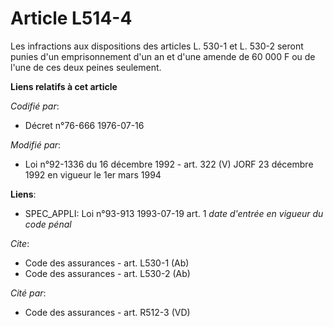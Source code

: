 # Article L514-4

Les infractions aux dispositions des articles L. 530-1 et L. 530-2 seront punies d'un emprisonnement d'un an et d'une amende
de 60 000 F ou de l'une de ces deux peines seulement.

**Liens relatifs à cet article**

_Codifié par_:

  - Décret n°76-666 1976-07-16

_Modifié par_:

  - Loi n°92-1336 du 16 décembre 1992 - art. 322 (V) JORF 23 décembre 1992 en vigueur le 1er mars 1994

**Liens**:

  - SPEC_APPLI: Loi n°93-913 1993-07-19 art. 1 *date d'entrée en vigueur du code pénal*

_Cite_:

  - Code des assurances - art. L530-1 (Ab)
  - Code des assurances - art. L530-2 (Ab)

_Cité par_:

  - Code des assurances - art. R512-3 (VD)
